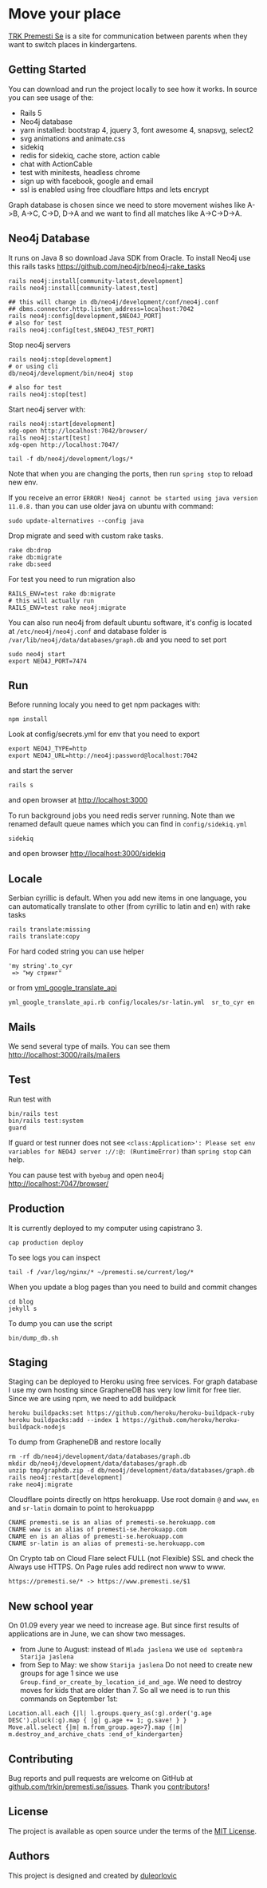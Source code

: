 # Move your place

<a href='https://en-premesti-se.trk.in.rs'>TRK Premesti Se</a> is a site for
communication between parents when they want to switch places in kindergartens.

## Getting Started

You can download and run the project locally to see how it works.
In source you can see usage of the:

* Rails 5
* Neo4j database
* yarn installed: bootstrap 4, jquery 3, font awesome 4, snapsvg, select2
* svg animations and animate.css
* sidekiq
* redis for sidekiq, cache store, action cable
* chat with ActionCable
* test with minitests, headless chrome
* sign up with facebook, google and email
* ssl is enabled using free cloudflare https and lets encrypt

Graph database is chosen since we need to store movement wishes like A->B, A->C,
C->D, D->A and we want to find all matches like A->C->D->A.

## Neo4j Database

It runs on Java 8 so download Java SDK from Oracle.
To install Neo4j use this rails tasks
https://github.com/neo4jrb/neo4j-rake_tasks

~~~
rails neo4j:install[community-latest,development]
rails neo4j:install[community-latest,test]

## this will change in db/neo4j/development/conf/neo4j.conf
## dbms.connector.http.listen_address=localhost:7042
rails neo4j:config[development,$NEO4J_PORT]
# also for test
rails neo4j:config[test,$NEO4J_TEST_PORT]
~~~

Stop neo4j servers
```
rails neo4j:stop[development]
# or using cli
db/neo4j/development/bin/neo4j stop

# also for test
rails neo4j:stop[test]
```

Start neo4j server with:

~~~
rails neo4j:start[development]
xdg-open http://localhost:7042/browser/
rails neo4j:start[test]
xdg-open http://localhost:7047/

tail -f db/neo4j/development/logs/*
~~~

Note that when you are changing the ports, then run `spring stop` to reload new
env.

If you receive an error `ERROR! Neo4j cannot be started using java version
11.0.8.` than you can use older java on ubuntu with command:
```
sudo update-alternatives --config java
```


Drop migrate and seed with custom rake tasks.

~~~
rake db:drop
rake db:migrate
rake db:seed
~~~

For test you need to run migration also

~~~
RAILS_ENV=test rake db:migrate
# this will actually run
RAILS_ENV=test rake neo4j:migrate
~~~

You can also run neo4j from default ubuntu software, it's config is located at
`/etc/neo4j/neo4j.conf` and database folder is
`/var/lib/neo4j/data/databases/graph.db`
and you need to set port

```
sudo neo4j start
export NEO4J_PORT=7474
```

## Run

Before running localy you need to get npm packages with:

~~~
npm install
~~~

Look at config/secrets.yml for env that you need to export

```
export NEO4J_TYPE=http
export NEO4J_URL=http://neo4j:password@localhost:7042
```
and start the server
```
rails s
```

and open browser at <http://localhost:3000>

To run background jobs you need redis server running. Note than we renamed
default queue names which you can find in `config/sidekiq.yml`

~~~
sidekiq
~~~

and open browser <http://localhost:3000/sidekiq>

## Locale

Serbian cyrillic is default. When you add new items in one language, you can
automatically translate to other (from cyrillic to latin and en) with rake tasks

~~~
rails translate:missing
rails translate:copy
~~~

For hard coded string you can use helper

~~~
'my string'.to_cyr
 => "мy стринг"
~~~

or from
[yml_google_translate_api](https://github.com/duleorlovic/config/blob/master/bin/yml_google_translate_api.rb)

```
yml_google_translate_api.rb config/locales/sr-latin.yml  sr_to_cyr en
```

## Mails

We send several type of mails. You can see them
<http://localhost:3000/rails/mailers>

## Test

Run test with

~~~
bin/rails test
bin/rails test:system
guard
~~~

If guard or test runner does not see `<class:Application>': Please set env
variables for NEO4J server ://:@: (RuntimeError)` than `spring stop` can help.

You can pause test with `byebug` and open neo4j <http://localhost:7047/browser/>

## Production

It is currently deployed to my computer using capistrano 3.

```
cap production deploy
```

To see logs you can inspect

```
tail -f /var/log/nginx/* ~/premesti.se/current/log/*
```

When you update a blog pages than you need to build and commit changes

```
cd blog
jekyll s
```

To dump you can use the script

```
bin/dump_db.sh
```

## Staging

Staging can be deployed to Heroku using free services. For graph database I use
my own hosting since GrapheneDB has very low limit for free tier.
Since we are using npm, we need to add buildpack

```
heroku buildpacks:set https://github.com/heroku/heroku-buildpack-ruby
heroku buildpacks:add --index 1 https://github.com/heroku/heroku-buildpack-nodejs
```
To dump from GrapheneDB and restore locally

~~~
rm -rf db/neo4j/development/data/databases/graph.db
mkdir db/neo4j/development/data/databases/graph.db
unzip tmp/graphdb.zip -d db/neo4j/development/data/databases/graph.db
rails neo4j:restart[development]
rake neo4j:migrate
~~~

Cloudflare points directly on https herokuapp.
Use root domain `@` and `www`, `en` and `sr-latin` domain to point to herokuappp
```
CNAME premesti.se is an alias of premesti-se.herokuapp.com
CNAME www is an alias of premesti-se.herokuapp.com
CNAME en is an alias of premesti-se.herokuapp.com
CNAME sr-latin is an alias of premesti-se.herokuapp.com
```
On Crypto tab on Cloud Flare select FULL (not Flexible) SSL and check the Always use HTTPS.
On Page rules add redirect non www to www.

~~~
https://premesti.se/* -> https://www.premesti.se/$1
~~~

## New school year

On 01.09 every year we need to increase age. But since first results of
applications are in June, we can show two messages.
* from June to August: instead of `Mlađa jaslena` we use `od septembra Starija jaslena`
* from Sep to May: we show `Starija jaslena`
Do not need to create new groups for age 1 since we use
`Group.find_or_create_by_location_id_and_age`.
We need to destroy moves for kids that are older than 7.
So all we need is to run this commands on September 1st:

~~~
Location.all.each {|l| l.groups.query_as(:g).order('g.age DESC').pluck(:g).map { |g| g.age += 1; g.save! } }
Move.all.select {|m| m.from_group.age>7}.map {|m| m.destroy_and_archive_chats :end_of_kindergarten}
~~~

## Contributing

Bug reports and pull requests are welcome on GitHub at
[github.com/trkin/premesti.se/issues].
Thank you [contributors]!

[github.com/trkin/premesti.se/issues]: https://github.com/trkin/premesti.se/issues
[contributors]: https://github.com/trkin/premesti.se/graphs/contributors

## License

The project is available as open source under the terms of the
[MIT License](http://opensource.org/licenses/MIT).

## Authors

This project is designed and created by
[duleorlovic](https://github.com/duleorlovic/)
